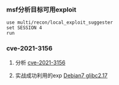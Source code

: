### msf分析目标可用exploit

```
use multi/recon/local_exploit_suggester
set SESSION 4
run
```

### cve-2021-3156

1. 分析
[cve-2021-3156](漏洞列表/CVE-2021-3156.md)

2. 实战成功利用的exp
[Debian7 glibc2.17](https://github.com/0xdevil/CVE-2021-3156)
